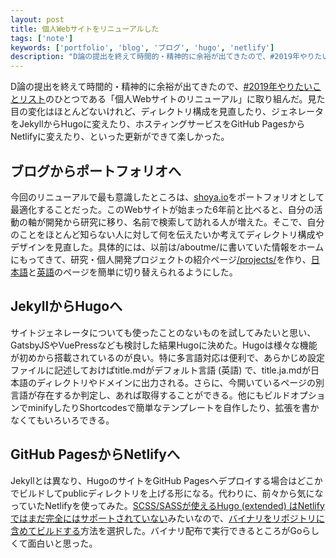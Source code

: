 ```yaml
---
layout: post
title: 個人Webサイトをリニューアルした
tags: ['note']
keywords: ['portfolio', 'blog', 'ブログ', 'hugo', 'netlify']
description: "D論の提出を終えて時間的・精神的に余裕が出てきたので、#2019年やりたいことリストのひとつである「個人Webサイトのリニューアル」に取り組んだ。見た目の変化はほとんどないけれど、ディレクトリ構成を見直したり、ジェネレータをJekyllからHugoに変えたり、ホスティングサービスをGitHub PagesからNetlifyに変えたり、といった更新ができて楽しかった。"
---
```


D論の提出を終えて時間的・精神的に余裕が出てきたので、[#2019年やりたいことリスト](https://github.com/shoya140/100todo/blob/master/2019.md)のひとつである「個人Webサイトのリニューアル」に取り組んだ。見た目の変化はほとんどないけれど、ディレクトリ構成を見直したり、ジェネレータをJekyllからHugoに変えたり、ホスティングサービスをGitHub PagesからNetlifyに変えたり、といった更新ができて楽しかった。

## ブログからポートフォリオへ

今回のリニューアルで最も意識したところは、[shoya.io](https://shoya.io)をポートフォリオとして最適化することだった。このWebサイトが始まった6年前と比べると、自分の活動の軸が開発から研究に移り、名前で検索して訪れる人が増えた。そこで、自分のことをほとんど知らない人に対して何を伝えたいか考えてディレクトリ構成やデザインを見直した。具体的には、以前は/aboutme/に書いていた情報をホームにもってきて、研究・個人開発プロジェクトの紹介ページ[/projects/](/ja/projects/)を作り、[日本語](/ja/)と[英語](/)のページを簡単に切り替えられるようにした。

## JekyllからHugoへ

サイトジェネレータについても使ったことのないものを試してみたいと思い、GatsbyJSやVuePressなども検討した結果Hugoに決めた。Hugoは様々な機能が初めから搭載されているのが良い。特に多言語対応は便利で、あらかじめ設定ファイルに記述しておけばtitle.mdがデフォルト言語 (英語) で、title.ja.mdが日本語のディレクトリやドメインに出力される。さらに、今開いているページの別言語が存在するか判定し、あれば取得することができる。他にもビルドオプションでminifyしたりShortcodesで簡単なテンプレートを自作したり、拡張を書かなくてもいろいろできる。

## GitHub PagesからNetlifyへ

Jekyllとは異なり、HugoのサイトをGitHub Pagesへデプロイする場合はどこかでビルドしてpublicディレクトリを上げる形になる。代わりに、前々から気になっていたNetlifyを使ってみた。[SCSS/SASSが使えるHugo (extended) はNetlifyではまだ完全にはサポートされていない](https://github.com/netlify/build-image/issues/182)みたいなので、[バイナリをリポジトリに含めてビルドする](https://qiita.com/ikemo/items/4494e15e4e821f97ce9a)方法を選択した。バイナリ配布で実行できるところがGoらしくて面白いと思った。